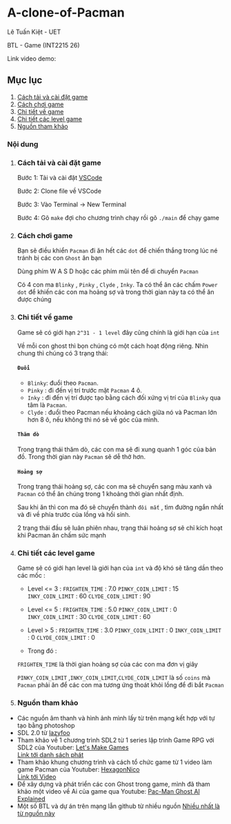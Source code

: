 # A-clone-of-Pacman
Lê Tuấn Kiệt - UET

BTL - Game (INT2215 26)

Link video demo:

## Mục lục
1. [Cách tải và cài đặt game](#cách-tải-và-chơi-game)
2. [Cách chơi game](#cách-chơi-game)
3. [Chi tiết về game](#chi-tiết-về-game)
4. [Chi tiết các level game](#chi-tiết-các-level-game) 
5. [Nguồn tham khảo](#nguồn-tham-khảo)

### Nội dung
1. ### Cách tải và cài đặt game
    Bước 1: Tải và cài đặt [VSCode](https://code.visualstudio.com/download)
    
    Bước 2: Clone file về VSCode
    
    Bước 3: Vào Terminal -> New Terminal
    
    Bước 4: Gõ `make` đợi cho chương trình chạy rồi gõ `./main` để chạy game
2. ### Cách chơi game
    Bạn sẽ điều khiển `Pacman` đi ăn hết các `dot` để chiến thắng trong lúc né tránh bị các con `Ghost` ăn bạn
    
    Dùng phím W A S D hoặc các phím mũi tên để di chuyển `Pacman`
    
    Có 4 con ma `Blinky` , `Pinky` , `Clyde` , `Inky`. Ta có thể ăn các chấm `Power dot` để  khiến các con ma hoảng sợ và trong thời gian này ta có thể ăn
    được chúng
3. ### Chi tiết về game 
    Game sẽ có giới hạn `2^31 - 1 level` đây cũng chính là giới hạn của `int`
    
    Về mỗi con ghost thì bọn chúng có một cách hoạt động riêng. Nhìn chung thì chúng có 3 trạng thái:

    #### `Đuổi`
    - `Blinky`: đuổi theo `Pacman`.   
    - `Pinky` : đi đến vị trí trước mặt `Pacman` 4 ô.
    - `Inky`  : đi đến vị trí được tạo bằng cách đối xứng vị trí của `Blinky` qua tâm là `Pacman`.
    - `Clyde` : đuổi theo Pacman nếu khoảng cách giữa nó và Pacman lớn hơn 8 ô, nếu không thì nó sẽ về góc của mình.  
    #### `Thăm dò`
    Trong trạng thái thăm dò, các con ma sẽ đi xung quanh 1 góc của bản đồ. Trong thời gian này `Pacman` sẽ dễ thở hơn.

    #### `Hoảng sợ`    
    Trong trạng thái hoảng sợ, các con ma sẽ chuyển sang màu xanh và `Pacman` có thể ăn chúng trong 1 khoảng thời gian nhất định.

    Sau khi ăn thì con ma đó sẽ chuyển thành `đôi mắt` , tìm đường ngắn nhất và đi về phía trước của lồng và hồi sinh.

    2 trạng thái đầu sẽ luân phiên nhau, trạng thái hoảng sợ sẽ chỉ kích hoạt khi Pacman ăn chấm sức mạnh
4. ### Chi tiết các level game
    Game sẽ có giới hạn level là giới hạn của `int` và độ khó sẽ tăng dần theo các mốc :
    
    - Level <= 3 : 
              `FRIGHTEN_TIME` : 7.0
              `PINKY_COIN_LIMIT` : 15
              `INKY_COIN_LIMIT` : 60
              `CLYDE_COIN_LIMIT` : 90
              
    - Level <= 5 :
              `FRIGHTEN_TIME` : 5.0
              `PINKY_COIN_LIMIT` : 0
              `INKY_COIN_LIMIT` : 30
              `CLYDE_COIN_LIMIT` : 60
            
    - Level > 5  :
              `FRIGHTEN_TIME` : 3.0
              `PINKY_COIN_LIMIT` : 0
              `INKY_COIN_LIMIT` : 0
              `CLYDE_COIN_LIMIT` : 0
    - Trong đó   :
    
    `FRIGHTEN_TIME` là thời gian hoảng sợ của các con ma đơn vị giây 
    
    `PINKY_COIN_LIMIT` ,`INKY_COIN_LIMIT`,`CLYDE_COIN_LIMIT` là số `coins` mà `Pacman` phải ăn để các con ma tương ứng thoát khỏi lồng để đi bắt `Pacman`
5. ### Nguồn tham khảo
- Các nguồn âm thanh và hình ảnh mình lấy từ trên mạng kết hợp với tự tạo bằng photoshop
- SDL 2.0 từ [lazyfoo](https://lazyfoo.net/tutorials/SDL/)
- Tham khảo về 1 chương trình SDL2 từ 1 series lập trình Game RPG với SDL2 của Youtuber: [Let's Make Games](https://www.youtube.com/channel/UCAM9ZPgEIdeHAsmG50wqL1g)  
  [Link tới danh sách phát](https://www.youtube.com/watch?v=QQzAHcojEKg&list=PLhfAbcv9cehhkG7ZQK0nfIGJC_C-wSLrx)
- Tham khảo khung chương trình và cách tổ chức game từ 1 video làm game Pacman của Youtuber: [HexagonNico](https://www.youtube.com/watch?v=4AatUPAXrj8)  
  [Link tới Video](https://www.youtube.com/watch?v=4AatUPAXrj8)
- Để xây dựng và phát triển các con Ghost trong game, mình đã tham khảo một video về Ai của game qua Youtube: [Pac-Man Ghost AI Explained](https://www.youtube.com/watch?v=ataGotQ7ir8)
- Một số BTL và dự án trên mạng lẫn github từ nhiều nguồn [Nhiều nhất là từ nguồn này](https://github.com/tungddk2/Pacman)

          
    
